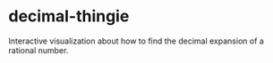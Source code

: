 # decimal-thingie
Interactive visualization about how to find the decimal expansion of a rational number.
